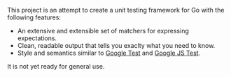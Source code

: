 This project is an attempt to create a unit testing framework for Go with the
following features:

 *  An extensive and extensible set of matchers for expressing expectations.
 *  Clean, readable output that tells you exaclty what you need to know.
 *  Style and semantics similar to [Google Test][googletest] and
    [Google JS Test][google-js-test].

It is not yet ready for general use.

[googletest]: http://code.google.com/p/googletest/
[google-js-test]: http://code.google.com/p/google-js-test/
